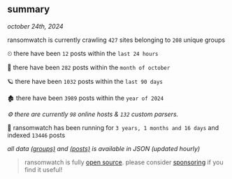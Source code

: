 
## summary
_october 24th, 2024_

ransomwatch is currently crawling `427` sites belonging to `208` unique groups

⏲ there have been `12` posts within the `last 24 hours`

🦈 there have been `282` posts within the `month of october`

🪐 there have been `1032` posts within the `last 90 days`

🏚 there have been `3989` posts within the `year of 2024`

_⚙️ there are currently `98` online hosts & `132` custom parsers._

🦕 ransomwatch has been running for `3 years, 1 months and 16 days` and indexed `13446` posts

_all data  [(groups)](http://ransomwhat.telemetry.ltd/groups) and [(posts)](http://ransomwhat.telemetry.ltd/posts) is available in JSON (updated hourly)_

> ransomwatch is fully [open source](https://github.com/joshhighet/ransomwatch#ransomwatch--). please consider [sponsoring](https://github.com/sponsors/joshhighet) if you find it useful!
